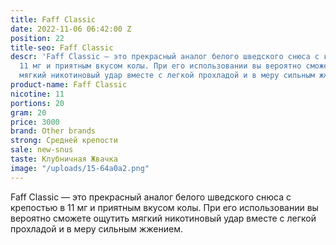 ```yaml
---
title: Faff Classic
date: 2022-11-06 06:42:00 Z
position: 22
title-seo: Faff Classic
descr: 'Faff Classic — это прекрасный аналог белого шведского снюса с крепостью в
  11 мг и приятным вкусом колы. При его использовании вы вероятно сможете ощутить
  мягкий никотиновый удар вместе с легкой прохладой и в меру сильным жжением. '
product-name: Faff Classic
nicotine: 11
portions: 20
gram: 20
price: 3000
brand: Other brands
strong: Средней крепости
sale: new-snus
taste: Клубничная Жвачка
image: "/uploads/15-64a0a2.png"
---
```


Faff Classic — это прекрасный аналог белого шведского снюса с крепостью в 11 мг и приятным вкусом колы. При его использовании вы вероятно сможете ощутить мягкий никотиновый удар вместе с легкой прохладой и в меру сильным жжением. 